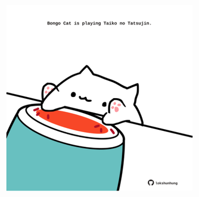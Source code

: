 <!-- built at 27/10/2021, 15:02:27 UTC -->
<p align="center">
  <img width="500" height="500" src="./ReadmeImage.svg">
</p>
